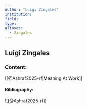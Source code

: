 ```yaml
---
author: "Luigi Zingales"
institution:
field:
type:
aliases:
  - Zingales
---
```


## Luigi Zingales

### Content:
[[@Ashraf2025-rf|Meaning At Work]]

#### Bibliography:

![[@Ashraf2025-rf]]